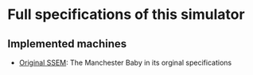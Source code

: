 # Full specifications of this simulator

## Implemented machines

- [Original SSEM](original_ssem.md): The Manchester Baby in its orginal specifications

